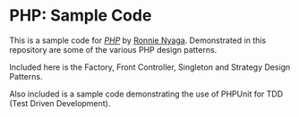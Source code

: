 # PHP: Sample Code

This is a sample code for
[*PHP*](http://php.net)
by [Ronnie Nyaga](mailto://rnyaga@cytonn.com). Demonstrated in this repository are some of the various PHP design patterns.

Included here is the Factory, Front Controller, Singleton and Strategy Design Patterns.

Also included is a sample code demonstrating the use of PHPUnit for TDD (Test Driven Development).
